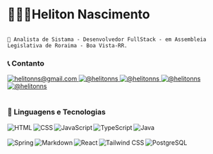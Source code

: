 # 👩🏻‍💻Heliton Nascimento

```

🚩 Analista de Sistama - Desenvolvedor FullStack - em Assembleia Legislativa de Roraima - Boa Vista-RR.

```

### 📞 Contanto
  <a href="mailto:helitonns@gmail.com" >
    <img
      alt="helitonns@gmail.com" 
      title="helitonns@gmail.com"
      src="https://img.shields.io/badge/Gmail-EA4335?style=flat&logo=gmail&logoColor=white" 
    />      
  </a>
  <a href="https://www.facebook.com/helitonns">
   <img
      alt="@helitonns" 
      title="@helitonns"
      src="https://img.shields.io/badge/Facebook-0866FF?style=flat&logo=facebook&logoColor=white" 
   />      
  </a>
  <a href="https://www.instagram.com/helitonns/">
   <img
      alt="@helitonns" 
      title="@helitonns"
      src="https://img.shields.io/badge/Instagram-E4405F?style=flat&logo=instagram&logoColor=white" 
   />      
  </a>
  <a href="/">
   <img
      alt="@helitonns" 
      title="@helitonns"
      src="https://img.shields.io/badge/Telegram-26A5E4?style=flat&logo=telegram&logoColor=white" 
   />      
  </a>
    <a href="https://github.com/helitonns/">
   <img
      alt="@helitonns" 
      title="@helitonns"
      src="https://img.shields.io/badge/GitHub-ffffff?style=flat&logo=github&logoColor=black" 
   />      
  </a>
  
<br/>
<br/>

### 🤖 Linguagens e Tecnologias
<img 
    align="left" 
    alt="HTML"
    title="HTML" 
    src="https://img.shields.io/badge/HTML5-E34F26?style=flat&logo=html5&logoColor=white" 
/>
<img 
    align="left" 
    alt="CSS"
    title="CSS" 
    src="https://img.shields.io/badge/CSS3-1572B6?style=flat&logo=css3&logoColor=white" 
/>
<img 
    align="left" 
    alt="JavaScript"
    title="JavaScript" 
    src="https://img.shields.io/badge/JavaScript-F7DF1E?style=flat&logo=javascript&logoColor=black" 
/>
<img 
    align="left" 
    alt="TypeScript"
    title="TypeScript" 
    src="https://img.shields.io/badge/TypeScript-3178C6?style=flat&logo=typescript&logoColor=white" 
/>
<img 
    align="left" 
    alt="Java"
    title="Java" 
    src="https://img.shields.io/badge/Java-ED8B00?style=flat&logo=openjdk&logoColor=white" 
/>
<br/>
<br/>
<img 
    align="left" 
    alt="Spring"
    title="Spring" 
    src="https://img.shields.io/badge/Spring-6DB33F?style=flat&logo=spring&logoColor=white" 
/>
<img 
    align="left" 
    alt="Markdown"
    title="Markdown" 
    src="https://img.shields.io/badge/Markdown-ffffff?style=flat&logo=markdown&logoColor=black" 
/>
<img 
    align="left" 
    alt="React"
    title="React" 
    src="https://img.shields.io/badge/React-61DAFB?style=flat&logo=react&logoColor=black" 
/>
<img 
    align="left" 
    alt="Tailwind CSS"
    title="Tailwind CSS" 
    src="https://img.shields.io/badge/Tailwind_CSS-06B6D4?style=flat&logo=tailwind-css&logoColor=white" 
/>
<img 
    align="left" 
    alt="PostgreSQL"
    title="PostgreSQL" 
    src="https://img.shields.io/badge/PostgreSQL-4169E1?style=flat&logo=postgresql&logoColor=white" 
/>



